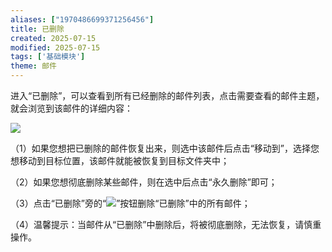 ```yaml
---
aliases: ["1970486699371256456"]
title: 已删除
created: 2025-07-15
modified: 2025-07-15
tags: ['基础模块']
theme: 邮件
---
```


进入“已删除”，可以查看到所有已经删除的邮件列表，点击需要查看的邮件主题，就会浏览到该邮件的详细内容：

![](892141b97a421e51d833511f32bc93d7.jpg)

（1）如果您想把已删除的邮件恢复出来，则选中该邮件后点击“移动到”，选择您想移动到目标位置，该邮件就能被恢复到目标文件夹中；

（2）如果您想彻底删除某些邮件，则在选中后点击“永久删除”即可；

（3）点击“已删除”旁的“![](https://www.e-cology.com.cn/weaver/weaver.file.FileDownload?fileid=4168056)”按钮删除“已删除”中的所有邮件；

（4）温馨提示：当邮件从“已删除”中删除后，将被彻底删除，无法恢复，请慎重操作。